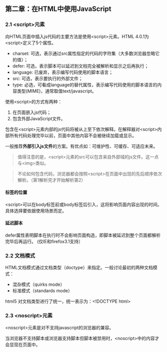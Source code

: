 ## 第二章：在HTML中使用JavaScript

### 2.1 &lt;script&gt;元素

向HTML页面中插入js代码的主要方法是使用&lt;script&gt;元素。HTML 4.0.1为&lt;script&gt;定义了5个属性。

* charset: 可选，表示通过src属性指定的代码的字符集（大多数浏览器忽略它的值）；
* defer: 可选，表示脚本可以延迟到文档完全被解析和显示之后再执行；
* language: 已废弃，表示编写代码使用的脚本语言；
* src: 可选，表示要执行的外部文件；
* type: 必选，可看成language的替代属性，表示编写代码使用的脚本语言的内容类型(MIME)，通常取值text/javascript。

使用&lt;script&gt;的方式有两种：

1. 在页面嵌入js代码；
2. 包含外部JavaScript文件。

包含在&lt;script&gt;元素内部的js代码将被从上至下依次解释。在解释器对&lt;script&gt;内部所有代码处理完毕以前，页面中其他内容不会被继续加载或显示。

一般推荐**外部引入js文件**的方案。有优点如：可维护性、可缓存、可适应未来。

> 值得注意的是，&lt;script&gt;元素的src可以包含来自外部域的js文件。这一点与&lt;img&gt;类似。

> 不论如何包含代码，浏览器都会按照&lt;script&gt;在页面中出现的先后顺序依次解析。（第1解析完才开始解析第2）

#### 标签的位置

&lt;script&gt;可以在body标签前或body标签后引入，这将影响页面内容出现的时间。具体选择要依据使用场景而定。

#### 延迟脚本

defer属性表明脚本在执行时不会影响页面构造，即脚本被延迟到整个页面都解析完毕后再运行。 (仅IE和firefox3.1支持）

### 2.2 文档模式

HTML文档模式通过文档类型（doctype）来指定。一般讨论最初的两种文档模式：

* 混杂模式（quirks mode）
* 标准模式（standards mode）

html5 对文档类型进行了统一，统一表示为：&lt;!DOCTYPE html&gt;

### 2.3 &lt;noscript&gt;元素

&lt;noscript&gt;元素是对不支持javascript的浏览器的兼容。

当浏览器不支持脚本或浏览器支持脚本但脚本被禁用时，&lt;noscript&gt;中的内容才会显现在页面中。
